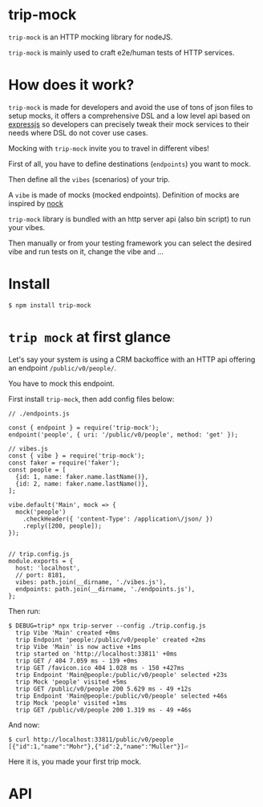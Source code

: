 # trip-mock

`trip-mock` is an HTTP mocking library for nodeJS.

`trip-mock` is mainly used to craft e2e/human tests of HTTP services.

# How does it work?

`trip-mock` is made for developers and avoid the use of tons of json files to setup mocks, it offers a comprehensive DSL and a low level api based on [expressjs](http://expressjs.com) so developers can precisely tweak their mock services to their needs where DSL do not cover use cases.

Mocking with `trip-mock` invite you to travel in different vibes!

First of all, you have to define destinations (`endpoints`) you want to mock.

Then define all the `vibes` (scenarios) of your trip.

A `vibe` is made of mocks (mocked endpoints). Definition of mocks are inspired by [nock](https://github.com/node-nock/nock)

`trip-mock` library is bundled with an http server api (also bin script) to run your vibes.

Then manually or from your testing framework you can select the desired vibe and run tests on it, change the vibe and ...

# Install

```
$ npm install trip-mock
```

# `trip mock` at first glance

Let's say your system is using a CRM backoffice with an HTTP api offering an endpoint `/public/v0/people/`.

You have to mock this endpoint.

First install `trip-mock`, then add config files below: 

```
// ./endpoints.js

const { endpoint } = require('trip-mock');
endpoint('people', { uri: '/public/v0/people', method: 'get' });

// vibes.js
const { vibe } = require('trip-mock');
const faker = require('faker');
const people = [
  {id: 1, name: faker.name.lastName()},
  {id: 2, name: faker.name.lastName()},
];

vibe.default('Main', mock => {
  mock('people')
    .checkHeader({ 'content-Type': /application\/json/ })
    .reply([200, people]);
});


// trip.config.js
module.exports = {
  host: 'localhost',
  // port: 8181,
  vibes: path.join(__dirname, './vibes.js'),
  endpoints: path.join(__dirname, './endpoints.js'),
};
```

Then run:

```
$ DEBUG=trip* npx trip-server --config ./trip.config.js 
  trip Vibe 'Main' created +0ms
  trip Endpoint 'people:/public/v0/people' created +2ms
  trip Vibe 'Main' is now active +1ms
  trip started on 'http://localhost:33811' +0ms
  trip GET / 404 7.059 ms - 139 +0ms
  trip GET /favicon.ico 404 1.028 ms - 150 +427ms
  trip Endpoint 'Main@people:/public/v0/people' selected +23s
  trip Mock 'people' visited +5ms
  trip GET /public/v0/people 200 5.629 ms - 49 +12s
  trip Endpoint 'Main@people:/public/v0/people' selected +46s
  trip Mock 'people' visited +1ms
  trip GET /public/v0/people 200 1.319 ms - 49 +46s
```

And now:

```
$ curl http://localhost:33811/public/v0/people
[{"id":1,"name":"Mohr"},{"id":2,"name":"Muller"}]⏎                    
```
Here it is, you made your first trip mock.

# API


